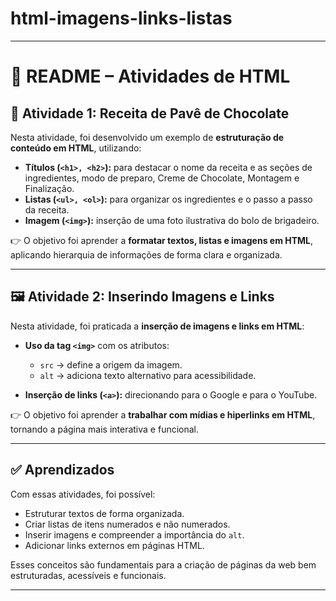 # html-imagens-links-listas


---

# 📘 README – Atividades de HTML

## 🍫 Atividade 1: Receita de Pavê de Chocolate

Nesta atividade, foi desenvolvido um exemplo de **estruturação de conteúdo em HTML**, utilizando:

* **Títulos (`<h1>, <h2>`):** para destacar o nome da receita e as seções de ingredientes, modo de preparo, Creme de Chocolate, Montagem e Finalização.
* **Listas (`<ul>, <ol>`):** para organizar os ingredientes e o passo a passo da receita.
* **Imagem (`<img>`):** inserção de uma foto ilustrativa do bolo de brigadeiro.

👉 O objetivo foi aprender a **formatar textos, listas e imagens em HTML**, aplicando hierarquia de informações de forma clara e organizada.

---

## 🖼️ Atividade 2: Inserindo Imagens e Links

Nesta atividade, foi praticada a **inserção de imagens e links em HTML**:

* **Uso da tag `<img>`** com os atributos:

  * `src` → define a origem da imagem.
  * `alt` → adiciona texto alternativo para acessibilidade.
* **Inserção de links (`<a>`):** direcionando para o Google e para o YouTube.

👉 O objetivo foi aprender a **trabalhar com mídias e hiperlinks em HTML**, tornando a página mais interativa e funcional.

---

## ✅ Aprendizados

Com essas atividades, foi possível:

* Estruturar textos de forma organizada.
* Criar listas de itens numerados e não numerados.
* Inserir imagens e compreender a importância do `alt`.
* Adicionar links externos em páginas HTML.

Esses conceitos são fundamentais para a criação de páginas da web bem estruturadas, acessíveis e funcionais.

---
